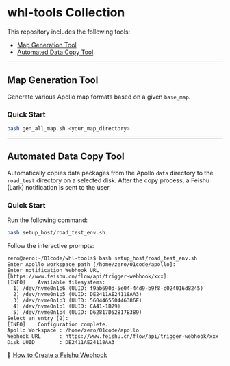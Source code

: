 # whl-tools Collection

This repository includes the following tools:

- [Map Generation Tool](#map-generation-tool)
- [Automated Data Copy Tool](#automated-data-copy-tool)

---

## Map Generation Tool

Generate various Apollo map formats based on a given `base_map`.

### Quick Start

```bash
bash gen_all_map.sh <your_map_directory>
```

---

## Automated Data Copy Tool

Automatically copies data packages from the Apollo `data` directory to the `road_test` directory on a selected disk. After the copy process, a Feishu (Lark) notification is sent to the user.

### Quick Start

Run the following command:

```bash
bash setup_host/road_test_env.sh
```

Follow the interactive prompts:

```shell
zero@zero:~/01code/whl-tools$ bash setup_host/road_test_env.sh
Enter Apollo workspace path [/home/zero/01code/apollo]:
Enter notification Webhook URL [https://www.feishu.cn/flow/api/trigger-webhook/xxx]:
[INFO]    Available filesystems:
  1) /dev/nvme0n1p6 (UUID: f9ab690d-5e04-44d9-b9f8-c024016d8245)
  2) /dev/nvme0n1p5 (UUID: DE2411AE24118AA3)
  3) /dev/nvme0n1p3 (UUID: 560446550446386F)
  4) /dev/nvme0n1p1 (UUID: CA41-1B79)
  5) /dev/nvme0n1p4 (UUID: D62817D52817B389)
Select an entry [2]:
[INFO]    Configuration complete.
Apollo Workspace : /home/zero/01code/apollo
Webhook URL      : https://www.feishu.cn/flow/api/trigger-webhook/xxx
Disk UUID        : DE2411AE24118AA3
```

🔗 [How to Create a Feishu Webhook](https://www.feishu.cn/hc/zh-CN/articles/807992406756-webhook-%E8%A7%A6%E5%8F%91%E5%99%A8)
